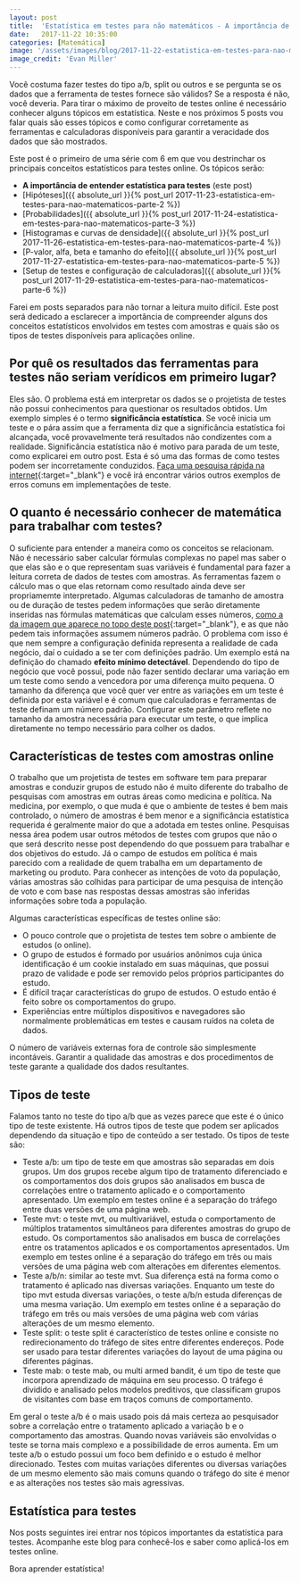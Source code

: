 ```yaml
---
layout: post
title:  'Estatística em testes para não matemáticos - A importância de saber estatística'
date:   2017-11-22 10:35:00
categories: [Matemática]
image: '/assets/images/blog/2017-11-22-estatistica-em-testes-para-nao-matematicos-part-1-featured.jpg'
image_credit: 'Evan Miller'
---
```


Você costuma fazer testes do tipo a/b, split ou outros e se pergunta se os dados que a ferramenta de testes fornece são válidos? Se a resposta é não, você deveria. Para tirar o máximo de proveito de testes online é necessário conhecer alguns tópicos em estatística. Neste e nos próximos 5 posts vou falar quais são esses tópicos e como configurar corretamente as ferramentas e calculadoras disponíveis para garantir a veracidade dos dados que são mostrados.

<!--more-->

Este post é o primeiro de uma série com 6 em que vou destrinchar os principais conceitos estatísticos para testes online. Os tópicos serão:

- **A importância de entender estatística para testes** (este post)
- [Hipóteses]({{ absolute_url }}{% post_url 2017-11-23-estatistica-em-testes-para-nao-matematicos-parte-2 %})
- [Probabilidades]({{ absolute_url }}{% post_url 2017-11-24-estatistica-em-testes-para-nao-matematicos-parte-3 %})
- [Histogramas e curvas de densidade]({{ absolute_url }}{% post_url 2017-11-26-estatistica-em-testes-para-nao-matematicos-parte-4 %})
- [P-valor, alfa, beta e tamanho do efeito]({{ absolute_url }}{% post_url 2017-11-27-estatistica-em-testes-para-nao-matematicos-parte-5 %})
- [Setup de testes e configuração de calculadoras]({{ absolute_url }}{% post_url 2017-11-29-estatistica-em-testes-para-nao-matematicos-parte-6 %})

Farei em posts separados para não tornar a leitura muito difícil. Este post será dedicado a esclarecer a importância de compreender alguns dos conceitos estatísticos envolvidos em testes com amostras e quais são os tipos de testes disponíveis para aplicações online.

## Por quê os resultados das ferramentas para testes não seriam verídicos em primeiro lugar?

Eles são. O problema está em interpretar os dados se o projetista de testes não possui conhecimentos para questionar os resultados obtidos. Um exemplo simples é o termo **significância estatística**. Se você inicia um teste e o pára assim que a ferramenta diz que a significância estatística foi alcançada, você provavelmente terá resultados não condizentes com a realidade. Significância estatística não é motivo para parada de um teste, como explicarei em outro post. Esta é só uma das formas de como testes podem ser incorretamente conduzidos. [Faça uma pesquisa rápida na internet](https://www.google.com.br/search?biw=1536&bih=734&ei=I3AVWv66LIOgwgSVx5e4Aw&q=ab+tests+done+wrong&oq=ab+tests+done+wrong&gs_l=psy-ab.3..33i22i29i30k1.5850.7240.0.7331.13.9.0.0.0.0.256.1048.0j5j1.6.0....0...1c.1.64.psy-ab..7.5.792...0j0i22i30k1j0i22i10i30k1j33i160k1j33i21k1.0.Of9q5XbMUnQ){:target="_blank"} e você irá encontrar vários outros exemplos de erros comuns em implementações de teste.

## O quanto é necessário conhecer de matemática para trabalhar com testes?

O suficiente para entender a maneira como os conceitos se relacionam. Não é necessário saber calcular fórmulas complexas no papel mas saber o que elas são e o que representam suas variáveis é fundamental para fazer a leitura correta de dados de testes com amostras. As ferramentas fazem o cálculo mas o que elas retornam como resultado ainda deve ser propriamemte interpretado. Algumas calculadoras de tamanho de amostra ou de duração de testes pedem informações que serão diretamente inseridas nas fórmulas matemáticas que calculam esses números, [como a da imagem que aparece no topo deste post](https://www.evanmiller.org/ab-testing/){:target="_blank"}, e as que não pedem tais informações assumem números padrão. O problema com isso é que nem sempre a configuração definida representa a realidade de cada negócio, daí o cuidado a se ter com definições padrão. Um exemplo está na definição do chamado **efeito mínimo detectável**. Dependendo do tipo de negócio que você possui, pode não fazer sentido declarar uma variação em um teste como sendo a vencedora por uma diferença muito pequena. O tamanho da diferença que você quer ver entre as variações em um teste é definida por esta variável e é comum que calculadoras e ferramentas de teste definam um número padrão. Configurar este parâmetro reflete no tamanho da amostra necessária para executar um teste, o que implica diretamente no tempo necessário para colher os dados.

## Características de testes com amostras online

O trabalho que um projetista de testes em software tem para preparar amostras e conduzir grupos de estudo não é muito diferente do trabalho de pesquisas com amostras em outras áreas como medicina e política. Na medicina, por exemplo, o que muda é que o ambiente de testes é bem mais controlado, o número de amostras é bem menor e a significância estatística requerida é geralmente maior do que a adotada em testes online. Pesquisas nessa área podem usar outros métodos de testes com grupos que não o que será descrito nesse post dependendo do que possuem para trabalhar e dos objetivos do estudo. Já o campo de estudos em política é mais parecido com a realidade de quem trabalha em um departamento de marketing ou produto. Para conhecer as intenções de voto da população, várias amostras são colhidas para participar de uma pesquisa de intenção de voto e com base nas respostas dessas amostras são inferidas informações sobre toda a população.

Algumas características específicas de testes online são:
- O pouco controle que o projetista de testes tem sobre o ambiente de estudos (o online).
- O grupo de estudos é formado por usuários anônimos cuja única identificação é um cookie instalado em suas máquinas, que possui prazo de validade e pode ser removido pelos próprios participantes do estudo.
- É difícil traçar características do grupo de estudos. O estudo então é feito sobre os comportamentos do grupo.
- Experiências entre múltiplos dispositivos e navegadores são normalmente problemáticas em testes e causam ruídos na coleta de dados.

O número de variáveis externas fora de controle são simplesmente incontáveis. Garantir a qualidade das amostras e dos procedimentos de teste garante a qualidade dos dados resultantes.

## Tipos de teste

Falamos tanto no teste do tipo a/b que as vezes parece que este é o único tipo de teste existente. Há outros tipos de teste que podem ser aplicados dependendo da situação e tipo de conteúdo a ser testado. Os tipos de teste são:

- Teste a/b: um tipo de teste em que amostras são separadas em dois grupos. Um dos grupos recebe algum tipo de tratamento diferenciado e os comportamentos dos dois grupos são analisados em busca de correlações entre o tratamento aplicado e o comportamento apresentado. Um exemplo em testes online é a separação do tráfego entre duas versões de uma página web.
- Teste mvt: o teste mvt, ou multivariável, estuda o comportamento de múltiplos tratamentos simultâneos para diferentes amostras do grupo de estudo. Os comportamentos são analisados em busca de correlações entre os tratamentos aplicados e os comportamentos apresentados. Um exemplo em testes online é a separação do tráfego em três ou mais versões de uma página web com alterações em diferentes elementos.
- Teste a/b/n: similar ao teste mvt. Sua diferença está na forma como o tratamento é aplicado nas diversas variações. Enquanto um teste do tipo mvt estuda diversas variações, o teste a/b/n estuda diferenças de uma mesma variação. Um exemplo em testes online é a separação do tráfego em três ou mais versões de uma página web com várias alterações de um mesmo elemento.
- Teste split: o teste split é característico de testes online e consiste no redirecionamento do tráfego de sites entre diferentes endereços. Pode ser usado para testar diferentes variações do layout de uma página ou diferentes páginas.
- Teste mab: o teste mab, ou multi armed bandit, é um tipo de teste que incorpora aprendizado de máquina em seu processo. O tráfego é dividido e analisado pelos modelos preditivos, que classificam grupos de visitantes com base em traços comuns de comportamento.

Em geral o teste a/b é o mais usado pois dá mais certeza ao pesquisador sobre a correlação entre o tratamento aplicado a variação b e o comportamento das amostras. Quando novas variáveis são envolvidas o teste se torna mais complexo e a possibilidade de erros aumenta. Em um teste a/b o estudo possui um foco bem definido e o estudo é melhor direcionado. Testes com muitas variações diferentes ou diversas variações de um mesmo elemento são mais comuns quando o tráfego do site é menor e as alterações nos testes são mais agressivas.

## Estatística para testes

Nos posts seguintes irei entrar nos tópicos importantes da estatística para testes. Acompanhe este blog para conhecê-los e saber como aplicá-los em testes online.

Bora aprender estatística!
